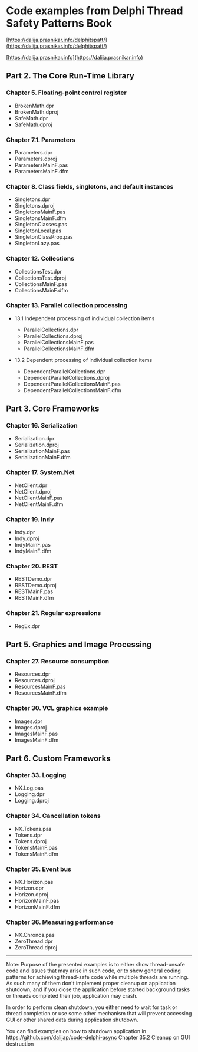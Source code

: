 # Code examples from Delphi Thread Safety Patterns Book

[https://dalija.prasnikar.info/delphitspatt/](https://dalija.prasnikar.info/delphitspatt/)

[https://dalija.prasnikar.info](https://dalija.prasnikar.info)


## Part 2. The Core Run-Time Library

### Chapter 5. Floating-point control register 

  + BrokenMath.dpr
  + BrokenMath.dproj
  + SafeMath.dpr
  + SafeMath.dproj

### Chapter 7.1. Parameters

  + Parameters.dpr
  + Parameters.dproj
  + ParametersMainF.pas
  + ParametersMainF.dfm

### Chapter 8. Class fields, singletons, and default instances

  + Singletons.dpr
  + Singletons.dproj
  + SingletonsMainF.pas
  + SingletonsMainF.dfm
  + SingletonClasses.pas
  + SingletonLocal.pas
  + SingletonClassProp.pas
  + SingletonLazy.pas

### Chapter 12. Collections

  + CollectionsTest.dpr
  + CollectionsTest.dproj
  + CollectionsMainF.pas
  + CollectionsMainF.dfm

### Chapter 13. Parallel collection processing

  + 13.1 Independent processing of individual collection items

    - ParallelCollections.dpr
    - ParallelCollections.dproj
    - ParallelCollectionsMainF.pas
    - ParallelCollectionsMainF.dfm

  + 13.2 Dependent processing of individual collection items

    - DependentParallelCollections.dpr
    - DependentParallelCollections.dproj
    - DependentParallelCollectionsMainF.pas
    - DependentParallelCollectionsMainF.dfm


## Part 3. Core Frameworks 

### Chapter 16. Serialization 

  + Serialization.dpr
  + Serialization.dproj
  + SerializationMainF.pas
  + SerializationMainF.dfm

### Chapter 17. System.Net 

  + NetClient.dpr
  + NetClient.dproj
  + NetClientMainF.pas
  + NetClientMainF.dfm
 
### Chapter 19. Indy 

  + Indy.dpr
  + Indy.dproj
  + IndyMainF.pas
  + IndyMainF.dfm

### Chapter 20. REST 

  + RESTDemo.dpr
  + RESTDemo.dproj
  + RESTMainF.pas
  + RESTMainF.dfm

### Chapter 21. Regular expressions 

  + RegEx.dpr


## Part 5. Graphics and Image Processing 

### Chapter 27. Resource consumption 

  + Resources.dpr
  + Resources.dproj
  + ResourcesMainF.pas
  + ResourcesMainF.dfm

### Chapter 30. VCL graphics example 

  + Images.dpr
  + Images.dproj
  + ImagesMainF.pas
  + ImagesMainF.dfm


## Part 6. Custom Frameworks 

### Chapter 33. Logging 

  + NX.Log.pas 
  + Logging.dpr
  + Logging.dproj

### Chapter 34. Cancellation tokens 

  + NX.Tokens.pas 
  + Tokens.dpr
  + Tokens.dproj
  + TokensMainF.pas
  + TokensMainF.dfm

### Chapter 35. Event bus 

  + NX.Horizon.pas 
  + Horizon.dpr
  + Horizon.dproj
  + HorizonMainF.pas
  + HorizonMainF.dfm

### Chapter 36. Measuring performance 

  + NX.Chronos.pas
  + ZeroThread.dpr
  + ZeroThread.dproj

---
  
Note: Purpose of the presented examples is to either show thread-unsafe code and
issues that may arise in such code, or to show general coding patterns for
achieving thread-safe code while multiple threads are running. As such many of
them don't implement proper cleanup on application shutdown, and if you close the
application before started background tasks or threads completed their job,
application may crash.

In order to perform clean shutdown, you either need to wait for task or thread
completion or use some other mechanism that will prevent accessing GUI or
other shared data during application shutdown.

You can find examples on how to shutdown application in https://github.com/dalijap/code-delphi-async Chapter 35.2 Cleanup on GUI destruction
